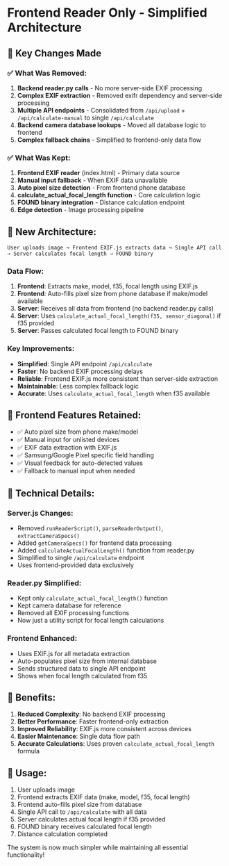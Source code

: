 # Frontend Reader Only - Simplified Architecture

## 🎯 **Key Changes Made**

### ✅ **What Was Removed:**
1. **Backend reader.py calls** - No more server-side EXIF processing
2. **Complex EXIF extraction** - Removed exifr dependency and server-side processing
3. **Multiple API endpoints** - Consolidated from `/api/upload` + `/api/calculate-manual` to single `/api/calculate`
4. **Backend camera database lookups** - Moved all database logic to frontend
5. **Complex fallback chains** - Simplified to frontend-only data flow

### ✅ **What Was Kept:**
1. **Frontend EXIF reader** (index.html) - Primary data source
2. **Manual input fallback** - When EXIF data unavailable
3. **Auto pixel size detection** - From frontend phone database
4. **calculate_actual_focal_length function** - Core calculation logic
5. **FOUND binary integration** - Distance calculation endpoint
6. **Edge detection** - Image processing pipeline

## 🔧 **New Architecture:**

```
User uploads image → Frontend EXIF.js extracts data → Single API call → Server calculates focal length → FOUND binary
```

### **Data Flow:**
1. **Frontend**: Extracts make, model, f35, focal length using EXIF.js
2. **Frontend**: Auto-fills pixel size from phone database if make/model available
3. **Server**: Receives all data from frontend (no backend reader.py calls)
4. **Server**: Uses `calculate_actual_focal_length(f35, sensor_diagonal)` if f35 provided
5. **Server**: Passes calculated focal length to FOUND binary

### **Key Improvements:**
- **Simplified**: Single API endpoint `/api/calculate`
- **Faster**: No backend EXIF processing delays
- **Reliable**: Frontend EXIF.js more consistent than server-side extraction
- **Maintainable**: Less complex fallback logic
- **Accurate**: Uses `calculate_actual_focal_length` when f35 available

## 📱 **Frontend Features Retained:**
- ✅ Auto pixel size from phone make/model
- ✅ Manual input for unlisted devices  
- ✅ EXIF data extraction with EXIF.js
- ✅ Samsung/Google Pixel specific field handling
- ✅ Visual feedback for auto-detected values
- ✅ Fallback to manual input when needed

## 🔬 **Technical Details:**

### **Server.js Changes:**
- Removed `runReaderScript()`, `parseReaderOutput()`, `extractCameraSpecs()`
- Added `getCameraSpecs()` for frontend data processing
- Added `calculateActualFocalLength()` function from reader.py
- Simplified to single `/api/calculate` endpoint
- Uses frontend-provided data exclusively

### **Reader.py Simplified:**
- Kept only `calculate_actual_focal_length()` function
- Kept camera database for reference
- Removed all EXIF processing functions
- Now just a utility script for focal length calculations

### **Frontend Enhanced:**
- Uses EXIF.js for all metadata extraction
- Auto-populates pixel size from internal database
- Sends structured data to single API endpoint
- Shows when focal length calculated from f35

## 🎯 **Benefits:**
1. **Reduced Complexity**: No backend EXIF processing
2. **Better Performance**: Faster frontend-only extraction
3. **Improved Reliability**: EXIF.js more consistent across devices
4. **Easier Maintenance**: Single data flow path
5. **Accurate Calculations**: Uses proven `calculate_actual_focal_length` formula

## 🚀 **Usage:**
1. User uploads image
2. Frontend extracts EXIF data (make, model, f35, focal length)
3. Frontend auto-fills pixel size from database
4. Single API call to `/api/calculate` with all data
5. Server calculates actual focal length if f35 provided
6. FOUND binary receives calculated focal length
7. Distance calculation completed

The system is now much simpler while maintaining all essential functionality!

